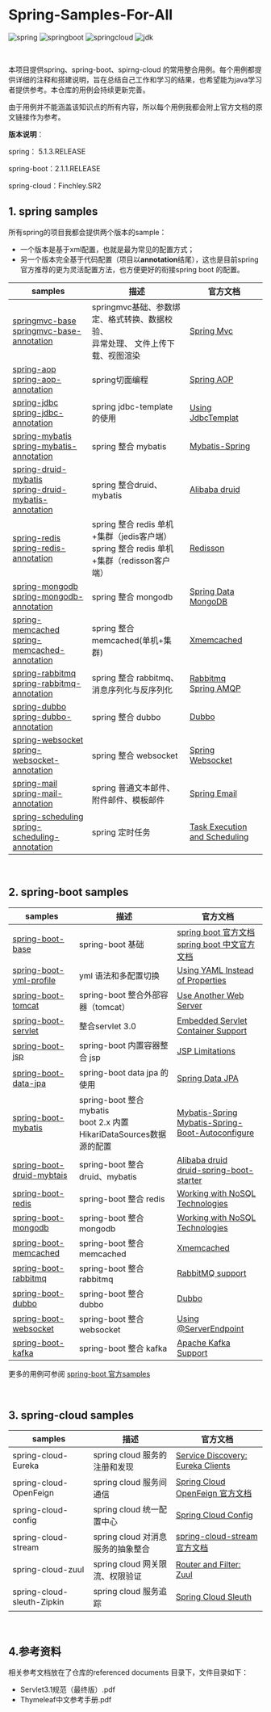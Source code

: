 # Spring-Samples-For-All

![spring](https://img.shields.io/badge/spring-5.1.3.RELEASE-brightgreen.svg)      ![springboot](https://img.shields.io/badge/springboot-2.1.1.RELEASE-brightgreen.svg)      ![springcloud](https://img.shields.io/badge/springcloud-Finchley.SR2-brightgreen.svg)      ![jdk](https://img.shields.io/badge/jdk-1.8-blue.svg)

<br/>

本项目提供spring、spring-boot、spirng-cloud 的常用整合用例。每个用例都提供详细的注释和搭建说明，旨在总结自己工作和学习的结果，也希望能为java学习者提供参考。本仓库的用例会持续更新完善。

由于用例并不能涵盖该知识点的所有内容，所以每个用例我都会附上官方文档的原文链接作为参考。

**版本说明**：

spring： 5.1.3.RELEASE

spring-boot：2.1.1.RELEASE

spring-cloud：Finchley.SR2

## 1. spring samples

所有spring的项目我都会提供两个版本的sample：

- 一个版本是基于xml配置，也就是最为常见的配置方式；
- 另一个版本完全基于代码配置（项目以**annotation**结尾），这也是目前spring官方推荐的更为灵活配置方法，也方便更好的衔接spring boot 的配置。

| samples                                                      | 描述                                                         | 官方文档                                                     |
| ------------------------------------------------------------ | ------------------------------------------------------------ | ------------------------------------------------------------ |
| [springmvc-base](https://github.com/heibaiying/spring-samples-for-all/tree/master/spring/springmvc-base)<br/>[springmvc-base-annotation](https://github.com/heibaiying/spring-samples-for-all/tree/master/spring/springmvc-base-annotation) | springmvc基础、参数绑定、格式转换、数据校验、<br/>异常处理、 文件上传下载、视图渲染 | [Spring Mvc ](https://docs.spring.io/spring/docs/5.1.3.RELEASE/spring-framework-reference/web.html#mvc) |
| [spring-aop](https://github.com/heibaiying/spring-samples-for-all/tree/master/spring/spring-aop)<br/>[spring-aop-annotation](https://github.com/heibaiying/spring-samples-for-all/tree/master/spring/spring-aop-annotation) | spring切面编程                                               | [Spring AOP](https://docs.spring.io/spring/docs/5.1.3.RELEASE/spring-framework-reference/core.html#aop) |
| [spring-jdbc](https://github.com/heibaiying/spring-samples-for-all/tree/master/spring/spring-jdbc)<br/>[spring-jdbc-annotation](https://github.com/heibaiying/spring-samples-for-all/tree/master/spring/spring-jdbc-annotation) | spring jdbc-template 的使用                                  | [Using JdbcTemplat](https://docs.spring.io/spring/docs/5.1.3.RELEASE/spring-framework-reference/data-access.html#jdbc-JdbcTemplate) |
| [spring-mybatis](https://github.com/heibaiying/spring-samples-for-all/tree/master/spring/spring-mybatis)<br/>[spring-mybatis-annotation](https://github.com/heibaiying/spring-samples-for-all/tree/master/spring/spring-mybatis-annotation) | spring 整合 mybatis                                          | [Mybatis-Spring](http://www.mybatis.org/spring/zh/index.html) |
| [spring-druid-mybatis](https://github.com/heibaiying/spring-samples-for-all/tree/master/spring/spring-druid-mybatis)<br/>[spring-druid-mybatis-annotation](https://github.com/heibaiying/spring-samples-for-all/tree/master/spring/spring-druid-mybatis-annotation) | spring 整合druid、mybatis                                    | [Alibaba druid](https://github.com/alibaba/druid/wiki/%E5%B8%B8%E8%A7%81%E9%97%AE%E9%A2%98) |
| [spring-redis](https://github.com/heibaiying/spring-samples-for-all/tree/master/spring/spring-redis)<br/>[spring-redis-annotation](https://github.com/heibaiying/spring-samples-for-all/tree/master/spring/spring-redis-annotation) | spring 整合 redis 单机+集群（jedis客户端）<br/>spring 整合 redis 单机+集群（redisson客户端） | [Redisson](https://github.com/redisson/redisson/wiki/%E7%9B%AE%E5%BD%95) |
| [spring-mongodb](https://github.com/heibaiying/spring-samples-for-all/tree/master/spring/spring-mongodb)<br/>[spring-mongodb-annotation](https://github.com/heibaiying/spring-samples-for-all/tree/master/spring/spring-mongodb-annotation) | spring 整合 mongodb                                          | [Spring Data MongoDB](https://docs.spring.io/spring-data/mongodb/docs/2.1.3.RELEASE/reference/html/#mongo.mongo-db-factory-java) |
| [spring-memcached](https://github.com/heibaiying/spring-samples-for-all/tree/master/spring/spring-memcached)<br/>[spring-memcached-annotation](https://github.com/heibaiying/spring-samples-for-all/tree/master/spring/spring-memcached-annotation) | spring 整合 memcached(单机+集群)                             | [Xmemcached](https://github.com/killme2008/xmemcached/wiki/Xmemcached%20%E4%B8%AD%E6%96%87%E7%94%A8%E6%88%B7%E6%8C%87%E5%8D%97) |
| [spring-rabbitmq](https://github.com/heibaiying/spring-samples-for-all/tree/master/spring/spring-rabbitmq)<br/>[spring-rabbitmq-annotation](https://github.com/heibaiying/spring-samples-for-all/tree/master/spring/spring-rabbitmq-annotation) | spring 整合 rabbitmq、消息序列化与反序列化                   | [Rabbitmq](http://www.rabbitmq.com/getstarted.html)<br>[Spring AMQP](https://docs.spring.io/spring-amqp/docs/2.1.3.BUILD-SNAPSHOT/reference/html/) |
| [spring-dubbo](https://github.com/heibaiying/spring-samples-for-all/tree/master/spring/spring-dubbo)<br/>[spring-dubbo-annotation](https://github.com/heibaiying/spring-samples-for-all/tree/master/spring/spring-dubbo-annotation) | spring 整合 dubbo                                            | [Dubbo ](http://dubbo.apache.org/zh-cn/docs/user/quick-start.html) |
| [spring-websocket](https://github.com/heibaiying/spring-samples-for-all/tree/master/spring/spring-websocket)<br/>[spring-websocket-annotation](https://github.com/heibaiying/spring-samples-for-all/tree/master/spring/spring-websocket-annotation) | spring 整合 websocket                                        | [Spring Websocket](https://docs.spring.io/spring/docs/5.1.3.RELEASE/spring-framework-reference/web.html#websocket) |
| [spring-mail](https://github.com/heibaiying/spring-samples-for-all/tree/master/spring/spring-email) <br/>[spring-mail-annotation](https://github.com/heibaiying/spring-samples-for-all/tree/master/spring/spring-email-annotation) | spring 普通文本邮件、附件邮件、模板邮件                      | [Spring Email](https://docs.spring.io/spring/docs/5.1.3.RELEASE/spring-framework-reference/integration.html#mail) |
| [spring-scheduling](https://github.com/heibaiying/spring-samples-for-all/tree/master/spring/spring-scheduling)<br/>[spring-scheduling-annotation](https://github.com/heibaiying/spring-samples-for-all/tree/master/spring/spring-scheduling-annotation) | spring 定时任务                                              | [Task Execution and Scheduling](https://docs.spring.io/spring/docs/5.1.3.RELEASE/spring-framework-reference/integration.html#scheduling) |

<br/>

## 2. spring-boot samples

| samples                                                      | 描述                                                         | 官方文档                                                     |
| ------------------------------------------------------------ | ------------------------------------------------------------ | ------------------------------------------------------------ |
| [spring-boot-base](https://github.com/heibaiying/spring-samples-for-all/tree/master/spring-boot/spring-boot-base) | spring-boot 基础                                             | [spring boot 官方文档](https://docs.spring.io/spring-boot/docs/2.1.1.RELEASE/reference/htmlsingle/)<br>[spring boot 中文官方文档](https://www.breakyizhan.com/springboot/3028.html) |
| [spring-boot-yml-profile](https://github.com/heibaiying/spring-samples-for-all/tree/master/spring-boot/spring-boot-yml-profile) | yml 语法和多配置切换                                         | [Using YAML Instead of Properties](https://docs.spring.io/spring-boot/docs/2.1.1.RELEASE/reference/htmlsingle/#boot-features-external-config-yaml) |
| [spring-boot-tomcat](https://github.com/heibaiying/spring-samples-for-all/tree/master/spring-boot/spring-boot-tomcat) | spring-boot 整合外部容器（tomcat）                           | [Use Another Web Server](https://docs.spring.io/spring-boot/docs/2.1.1.RELEASE/reference/htmlsingle/#howto-use-another-web-server) |
| [spring-boot-servlet](https://github.com/heibaiying/spring-samples-for-all/tree/master/spring-boot/spring-boot-servlet) | 整合servlet 3.0                                              | [Embedded Servlet Container Support](https://docs.spring.io/spring-boot/docs/2.1.1.RELEASE/reference/htmlsingle/#boot-features-embedded-container) |
| [spring-boot-jsp](https://github.com/heibaiying/spring-samples-for-all/tree/master/spring-boot/spring-boot-jsp) | spring-boot 内置容器整合 jsp                                 | [JSP Limitations](https://docs.spring.io/spring-boot/docs/2.1.1.RELEASE/reference/htmlsingle/#boot-features-jsp-limitations) |
| [spring-boot-data-jpa](https://github.com/heibaiying/spring-samples-for-all/tree/master/spring-boot/spring-boot-jsp) | spring-boot data jpa 的使用                                  | [Spring Data JPA](https://docs.spring.io/spring-data/jpa/docs/2.1.3.RELEASE/reference/html/) |
| [spring-boot-mybatis](https://github.com/heibaiying/spring-samples-for-all/tree/master/spring-boot/spring-boot-mybatis) | spring-boot 整合 mybatis<br/>boot 2.x 内置HikariDataSources数据源的配置 | [Mybatis-Spring](http://www.mybatis.org/spring/zh/index.html)<br/>[Mybatis-Spring-Boot-Autoconfigure](http://www.mybatis.org/spring-boot-starter/mybatis-spring-boot-autoconfigure/) |
| [spring-boot-druid-mybtais](https://github.com/heibaiying/spring-samples-for-all/tree/master/spring-boot/spring-boot-druid-mybatis) | spring-boot 整合druid、mybatis                               | [Alibaba druid](https://github.com/alibaba/druid/wiki/%E5%B8%B8%E8%A7%81%E9%97%AE%E9%A2%98)<br/>[druid-spring-boot-starter](https://github.com/alibaba/druid/tree/master/druid-spring-boot-starter) |
| [spring-boot-redis](https://github.com/heibaiying/spring-samples-for-all/tree/master/spring-boot/spring-boot-redis) | spring-boot 整合 redis                                       | [Working with NoSQL Technologies](https://docs.spring.io/spring-boot/docs/2.1.1.RELEASE/reference/htmlsingle/#boot-features-nosql) |
| [spring-boot-mongodb](https://github.com/heibaiying/spring-samples-for-all/tree/master/spring-boot/spring-boot-mongodb) | spring-boot 整合 mongodb                                     | [Working with NoSQL Technologies](https://docs.spring.io/spring-boot/docs/2.1.1.RELEASE/reference/htmlsingle/#boot-features-nosql) |
| [spring-boot-memcached](https://github.com/heibaiying/spring-samples-for-all/tree/master/spring-boot/spring-boot-memcached) | spring-boot 整合 memcached                                   | [Xmemcached](https://github.com/killme2008/xmemcached/wiki/Xmemcached%20%E4%B8%AD%E6%96%87%E7%94%A8%E6%88%B7%E6%8C%87%E5%8D%97) |
| [spring-boot-rabbitmq](https://github.com/heibaiying/spring-samples-for-all/tree/master/spring-boot/spring-boot-rabbitmq) | spring-boot 整合 rabbitmq                                    | [RabbitMQ support](https://docs.spring.io/spring-boot/docs/2.1.1.RELEASE/reference/htmlsingle/#boot-features-rabbitmq) |
| [spring-boot-dubbo](https://github.com/heibaiying/spring-samples-for-all/tree/master/spring-boot/spring-boot-dubbo) | spring-boot 整合 dubbo                                       | [Dubbo ](http://dubbo.apache.org/zh-cn/docs/user/quick-start.html) |
| [spring-boot-websocket](https://github.com/heibaiying/spring-samples-for-all/tree/master/spring-boot/spring-boot-websocket) | spring-boot 整合 websocket                                   | [Using @ServerEndpoint](https://docs.spring.io/spring-boot/docs/2.1.1.RELEASE/reference/htmlsingle/#howto-create-websocket-endpoints-using-serverendpoint) |
| [spring-boot-kafka](https://github.com/heibaiying/spring-samples-for-all/tree/master/spring-boot/spring-boot-kafka) | spring-boot 整合 kafka                                       | [Apache Kafka Support](https://docs.spring.io/spring-boot/docs/2.1.1.RELEASE/reference/htmlsingle/#boot-features-kafka) |

更多的用例可参阅 [spring-boot 官方samples ](https://github.com/spring-projects/spring-boot/tree/master/spring-boot-samples)

<br/>

## 3. spring-cloud samples

| samples                    | 描述                              | 官方文档                                                     |
| -------------------------- | --------------------------------- | ------------------------------------------------------------ |
| spring-cloud-Eureka        | spring cloud 服务的注册和发现     | [Service Discovery: Eureka Clients](https://cloud.spring.io/spring-cloud-static/spring-cloud-netflix/2.1.0.RC3/single/spring-cloud-netflix.html#_service_discovery_eureka_clients) |
| spring-cloud-OpenFeign     | spring cloud 服务间通信           | [Spring Cloud OpenFeign 官方文档](https://spring.io/projects/spring-cloud-openfeign#learn) |
| spring-cloud-config        | spring cloud 统一配置中心         | [Spring Cloud Config](https://spring.io/projects/spring-cloud-config#learn) |
| spring-cloud-stream        | spring cloud 对消息服务的抽象整合 | [spring-cloud-stream官方文档](https://cloud.spring.io/spring-cloud-stream/) |
| spring-cloud-zuul          | spring cloud 网关限流、权限验证   | [Router and Filter: Zuul](http://projects.spring.io/spring-cloud/spring-cloud.html#_router_and_filter_zuul) |
| spring-cloud-sleuth-Zipkin | spring cloud 服务追踪             | [Spring Cloud Sleuth](https://spring.io/projects/spring-cloud-sleuth#learn) |

<br/>

## 4.参考资料

相关参考文档放在了仓库的referenced documents 目录下，文件目录如下：

- Servlet3.1规范（最终版）.pdf
- Thymeleaf中⽂参考⼿册.pdf


